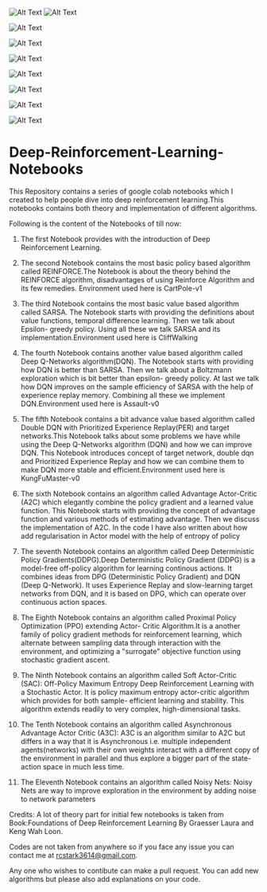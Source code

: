![Alt Text](https://j.gifs.com/OMBMLr.gif)          ![Alt Text](https://j.gifs.com/r848Vp.gif)

![Alt Text](https://github.com/Rahul-Choudhary-3614/Deep-Reinforcement-Learning-Notebooks/blob/master/Demos/pusher.gif)

![Alt Text](https://github.com/Rahul-Choudhary-3614/Deep-Reinforcement-Learning-Notebooks/blob/master/Demos/cartpole.gif)

![Alt Text](https://github.com/Rahul-Choudhary-3614/Deep-Reinforcement-Learning-Notebooks/blob/master/Demos/Pendulum-v0.gif)

![Alt Text](https://github.com/Rahul-Choudhary-3614/Deep-Reinforcement-Learning-Notebooks/blob/master/Demos/Ant.gif)

![Alt Text](https://github.com/Rahul-Choudhary-3614/Deep-Reinforcement-Learning-Notebooks/blob/master/Demos/Half-Cheetah.gif)

![Alt Text](https://github.com/Rahul-Choudhary-3614/Deep-Reinforcement-Learning-Notebooks/blob/master/Demos/Car.gif)

![Alt Text](https://github.com/Rahul-Choudhary-3614/Deep-Reinforcement-Learning-Notebooks/blob/master/Demos/Doom_Death_Match.gif)

# Deep-Reinforcement-Learning-Notebooks
This Repository contains a series of google colab notebooks which I created to help people dive into deep reinforcement learning.This notebooks contains both theory and implementation of different algorithms. 

Following is the content of the Notebooks of till now:
1) The first Notebook provides with the introduction of Deep Reinforcement Learning. 

2) The second Notebook contains the most basic policy based algorithm called REINFORCE.The Notebook is about the theory behind the REINFORCE algorithm, disadvantages of using Reinforce Algorithm and its few remedies. Environment used  here is CartPole-v1

3) The third Notebook contains the most basic value based algorithm called SARSA. The Notebook starts with providing the definitions about value functions, temporal difference learning. Then we talk about Epsilon- greedy policy. Using all these we talk SARSA and its implementation.Environment used  here is CliffWalking

4) The fourth Notebook contains another value based algorithm called Deep Q-Networks algorithm(DQN). The Notebook starts with providing how DQN is better than SARSA. Then we talk about a Boltzmann exploration which is bit better than epsilon- greedy policy. At last we talk how DQN improves on the sample efficiency of SARSA with the help of experience replay memory. Combining all these we implement DQN.Environment used  here is Assault-v0

5) The fifth Notebook contains a bit advance value based algorithm called Double DQN with Prioritized Experience Replay(PER) and target networks.This Notebook talks about some problems we have while using the Deep Q-Networks algorithm (DQN) and how we can improve DQN. This Notebook introduces concept of target network, double dqn and Prioritized Experience Replay and how we can combine them to make DQN more stable and efficient.Environment used  here is KungFuMaster-v0

6) The sixth Notebook contains an algorithm called Advantage Actor-Critic (A2C) which elegantly combine the policy gradient and a learned value function. This Notebook starts with providing the concept of advantage function and various methods of estimating advantage. Then we discuss the implementation of A2C. In the code I have also written about how add regularisation in Actor model with the help of entropy of policy

7) The seventh Notebook contains an algorithm called Deep Deterministic Policy Gradients(DDPG).Deep Deterministic Policy Gradient (DDPG) is a model-free off-policy algorithm for learning continous actions.
It combines ideas from DPG (Deterministic Policy Gradient) and DQN (Deep Q-Network). It uses Experience Replay and slow-learning target networks from DQN, and it is based on DPG, which can operate over continuous action spaces.

8) The Eighth Notebook contains an algorithm called Proximal Policy Optimization (PPO) extending Actor- Critic Algorithm.It is a another family of policy gradient methods for reinforcement learning, which alternate between sampling data through interaction with the environment, and optimizing a "surrogate" objective function using stochastic gradient ascent.

9) The Ninth Notebook contains an algorithm called Soft Actor-Critic (SAC): Off-Policy Maximum Entropy Deep Reinforcement Learning with a Stochastic Actor. It is policy maximum entropy actor-critic algorithm which provides for both sample- efficient learning and stability. This algorithm extends readily to very complex, high-dimensional tasks. 

10) The Tenth Notebook contains an algorithm called Asynchronous Advantage Actor Critic (A3C): A3C is an algorithm similar to A2C but differs in a way that it is  Asynchronous i.e. multiple independent agents(networks) with their own weights interact with a different copy of the environment in parallel and  thus explore a bigger part of the state-action space in much less time.

11) The Eleventh Notebook contains an algorithm called Noisy Nets: Noisy Nets are way to improve exploration in the environment by adding noise to network parameters

Credits: A lot of theory part for initial few notebooks is taken from Book:Foundations of Deep Reinforcement Learning By Graesser Laura and  Keng Wah Loon.

Codes are not taken from anywhere so if you face any issue you can contact me at rcstark3614@gmail.com. 

Any one who wishes to contibute can make a pull request. You can add new algorithms but please also add explanations on your code.

